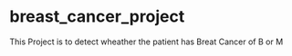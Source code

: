 # breast_cancer_project

This Project is to detect wheather the patient has Breat Cancer of B or M 
